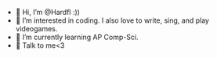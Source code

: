 - 👋 Hi, I’m @Hardfl :))
- 👀 I’m interested in coding. I also love to write, sing, and play videogames. 
- 🌱 I’m currently learning AP Comp-Sci.
- 💞 Talk to me<3 

<!---
Hardfl/Hardfl is a ✨ special ✨ repository because its `README.md` (this file) appears on your GitHub profile.
You can click the Preview link to take a look at your changes.
--->
